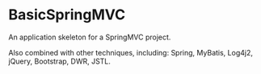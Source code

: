 # BasicSpringMVC

An application skeleton for a SpringMVC project. 

Also combined with other techniques, including: Spring, MyBatis, Log4j2, jQuery, Bootstrap, DWR, JSTL.
